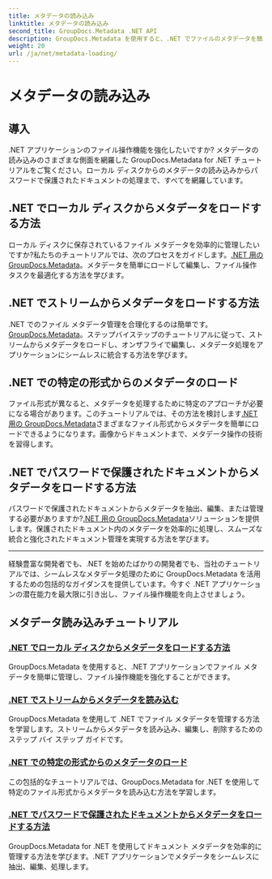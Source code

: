 ```yaml
---
title: メタデータの読み込み
linktitle: メタデータの読み込み
second_title: GroupDocs.Metadata .NET API
description: GroupDocs.Metadata を使用すると、.NET でファイルのメタデータを簡単に管理できます。ファイル操作機能を強化するための読み込みテクニックや編集などを学びます。
weight: 20
url: /ja/net/metadata-loading/
---
```


# メタデータの読み込み

## 導入

.NET アプリケーションのファイル操作機能を強化したいですか? メタデータの読み込みのさまざまな側面を網羅した GroupDocs.Metadata for .NET チュートリアルをご覧ください。ローカル ディスクからのメタデータの読み込みからパスワードで保護されたドキュメントの処理まで、すべてを網羅しています。

## .NET でローカル ディスクからメタデータをロードする方法

ローカル ディスクに保存されているファイル メタデータを効率的に管理したいですか?私たちのチュートリアルでは、次のプロセスをガイドします。[.NET 用の GroupDocs.Metadata](./load-metadata-local-disk/)。メタデータを簡単にロードして編集し、ファイル操作タスクを最適化する方法を学びます。

## .NET でストリームからメタデータをロードする方法

.NET でのファイル メタデータ管理を合理化するのは簡単です。[GroupDocs.Metadata](./load-metadata-stream/)。ステップバイステップのチュートリアルに従って、ストリームからメタデータをロードし、オンザフライで編集し、メタデータ処理をアプリケーションにシームレスに統合する方法を学びます。

## .NET での特定の形式からのメタデータのロード

ファイル形式が異なると、メタデータを処理するために特定のアプローチが必要になる場合があります。このチュートリアルでは、その方法を検討します[.NET 用の GroupDocs.Metadata](./load-metadata-specific-format/)さまざまなファイル形式からメタデータを簡単にロードできるようになります。画像からドキュメントまで、メタデータ操作の技術を習得します。

## .NET でパスワードで保護されたドキュメントからメタデータをロードする方法

パスワードで保護されたドキュメントからメタデータを抽出、編集、または管理する必要がありますか?[.NET 用の GroupDocs.Metadata](./load-metadata-password-protected/)ソリューションを提供します。保護されたドキュメント内のメタデータを効率的に処理し、スムーズな統合と強化されたドキュメント管理を実現する方法を学びます。

----
経験豊富な開発者でも、.NET を始めたばかりの開発者でも、当社のチュートリアルでは、シームレスなメタデータ処理のために GroupDocs.Metadata を活用するための包括的なガイダンスを提供しています。今すぐ .NET アプリケーションの潜在能力を最大限に引き出し、ファイル操作機能を向上させましょう。

## メタデータ読み込みチュートリアル
### [.NET でローカル ディスクからメタデータをロードする方法](./load-metadata-local-disk/)
GroupDocs.Metadata を使用すると、.NET アプリケーションでファイル メタデータを簡単に管理し、ファイル操作機能を強化することができます。
### [.NET でストリームからメタデータを読み込む](./load-metadata-stream/)
GroupDocs.Metadata を使用して .NET でファイル メタデータを管理する方法を学習します。ストリームからメタデータを読み込み、編集し、削除するためのステップ バイ ステップ ガイドです。
### [.NET での特定の形式からのメタデータのロード](./load-metadata-specific-format/)
この包括的なチュートリアルでは、GroupDocs.Metadata for .NET を使用して特定のファイル形式からメタデータを読み込む方法を学習します。
### [.NET でパスワードで保護されたドキュメントからメタデータをロードする方法](./load-metadata-password-protected/)
GroupDocs.Metadata for .NET を使用してドキュメント メタデータを効率的に管理する方法を学びます。.NET アプリケーションでメタデータをシームレスに抽出、編集、処理します。